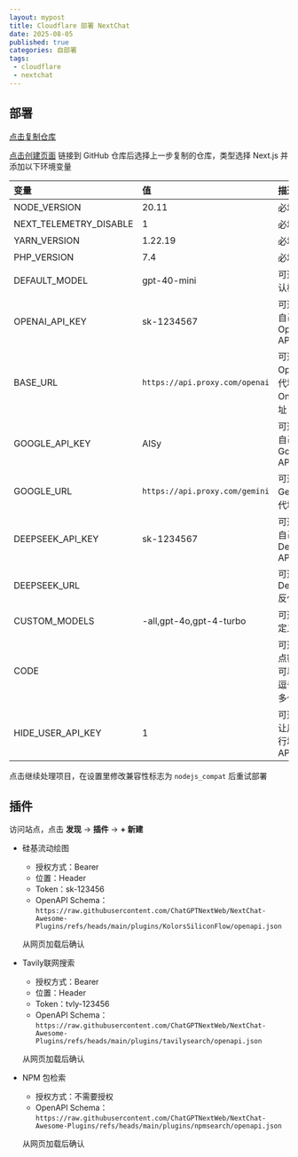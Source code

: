 ```yaml
---
layout: mypost
title: Cloudflare 部署 NextChat
date: 2025-08-05
published: true
categories: 自部署
tags: 
 - cloudflare
 - nextchat
---
```


## 部署

[点击复制仓库](https://github.com/ChatGPTNextWeb/NextChat/fork)

[点击创建页面](https://dash.cloudflare.com/?to=/:account/pages/new/provider/github) 链接到 GitHub 仓库后选择上一步复制的仓库，类型选择 Next.js 并添加以下环境变量

| 变量                   | 值                             | 描述                                     |
| :--------------------- | :----------------------------- | :--------------------------------------- |
| NODE_VERSION           | 20.11                          | 必填                                     |
| NEXT_TELEMETRY_DISABLE | 1                              | 必填                                     |
| YARN_VERSION           | 1.22.19                        | 必填                                     |
| PHP_VERSION            | 7.4                            | 必填                                     |
| DEFAULT_MODEL          | gpt-40-mini                    | 可选，默认模型                           |
| OPENAI_API_KEY         | sk-1234567                     | 可选，你自己的OpenAI API Key             |
| BASE_URL               | `https://api.proxy.com/openai` | 可选，OpenAI反代地址或OneAPI地址         |
| GOOGLE_API_KEY         | AISy                           | 可选，你自己的Google API Key             |
| GOOGLE_URL             | `https://api.proxy.com/gemini` | 可选，Gemini反代地址                     |
| DEEPSEEK_API_KEY       | sk-1234567                     | 可选，你自己的DeepSeek API Key           |
| DEEPSEEK_URL           |                                | 可选，DeepSeek反代地址                   |
| CUSTOM_MODELS          | -all,gpt-4o,gpt-4-turbo        | 可选，自定义模型                         |
| CODE                   |                                | 可选，站点密码，可以使用逗号隔开多个密码 |
| HIDE_USER_API_KEY      | 1                              | 可选，不让用户自行填入 API Key           |

点击继续处理项目，在设置里修改兼容性标志为 `nodejs_compat` 后重试部署

## 插件

访问站点，点击 **发现** → **插件** → **+ 新建**

- 硅基流动绘图

  - 授权方式：Bearer
  - 位置：Header
  - Token：sk-123456
  - OpenAPI Schema：`https://raw.githubusercontent.com/ChatGPTNextWeb/NextChat-Awesome-Plugins/refs/heads/main/plugins/KolorsSiliconFlow/openapi.json`

  从网页加载后确认

- Tavily联网搜索

  - 授权方式：Bearer
  - 位置：Header
  - Token：tvly-123456
  - OpenAPI Schema：`https://raw.githubusercontent.com/ChatGPTNextWeb/NextChat-Awesome-Plugins/refs/heads/main/plugins/tavilysearch/openapi.json`

  从网页加载后确认

- NPM 包检索

  - 授权方式：不需要授权
  - OpenAPI Schema：`https://raw.githubusercontent.com/ChatGPTNextWeb/NextChat-Awesome-Plugins/refs/heads/main/plugins/npmsearch/openapi.json`

  从网页加载后确认